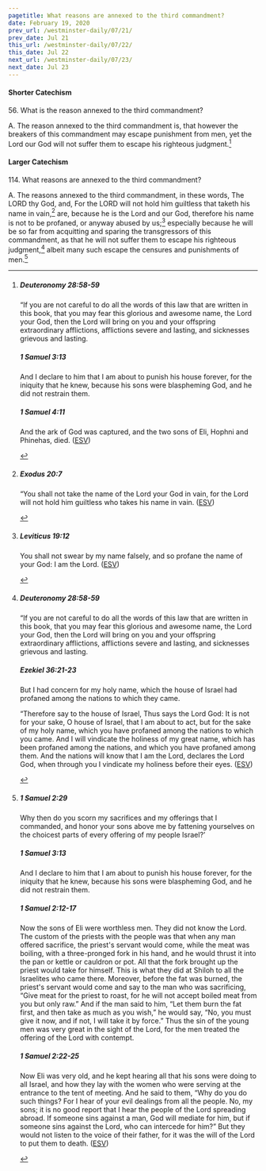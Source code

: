 ```yaml
---
pagetitle: What reasons are annexed to the third commandment?
date: February 19, 2020
prev_url: /westminster-daily/07/21/
prev_date: Jul 21
this_url: /westminster-daily/07/22/
this_date: Jul 22
next_url: /westminster-daily/07/23/
next_date: Jul 23
---
```


#### Shorter Catechism

56\. What is the reason annexed to the third commandment?

A. The reason annexed to the third commandment is, that however the breakers of this commandment may escape punishment from men, yet the Lord our God will not suffer them to escape his righteous judgment.[^fnref:wsc1]


[^fnref:wsc1]: <div class="esv"><h5>Deuteronomy 28:58-59</h5> <div class="esv-text"><p id="p05028058.01-1">&#8220;If you are not careful to do all the words of this law that are written in this book, that you may fear this glorious and awesome name, the <span class="small-caps">Lord</span> your God, then the <span class="small-caps">Lord</span> will bring on you and your offspring extraordinary afflictions, afflictions severe and lasting, and sicknesses grievous and lasting.</p> </div><h5>1 Samuel 3:13</h5> <div class="esv-text"><p id="p09003013.01-2">And I declare to him that I am about to punish his house forever, for the iniquity that he knew, because his sons were blaspheming God, and he did not restrain them.</p> </div><h5>1 Samuel 4:11</h5> <div class="esv-text"><p id="p09004011.01-3">And the ark of God was captured, and the two sons of Eli, Hophni and Phinehas, died.  (<a href="http://www.esv.org" class="copyright">ESV</a>)</p> </div> </div>


#### Larger Catechism

114\. What reasons are annexed to the third commandment?

A. The reasons annexed to the third commandment, in these words, The LORD thy God, and, For the LORD will not hold him guiltless that taketh his name in vain,[^fnref:wlc1] are, because he is the Lord and our God, therefore his name is not to be profaned, or anyway abused by us;[^fnref:wlc2] especially because he will be so far from acquitting and sparing the transgressors of this commandment, as that he will not suffer them to escape his righteous judgment,[^fnref:wlc3] albeit many such escape the censures and punishments of men.[^fnref:wlc4]


[^fnref:wlc1]: <div class="esv"><h5>Exodus 20:7</h5> <div class="esv-text"><p id="p02020007.01-1">&#8220;You shall not take the name of the <span class="small-caps">Lord</span> your God in vain, for the <span class="small-caps">Lord</span> will not hold him guiltless who takes his name in vain.  (<a href="http://www.esv.org" class="copyright">ESV</a>)</p> </div> </div>

[^fnref:wlc2]: <div class="esv"><h5>Leviticus 19:12</h5> <div class="esv-text"><p id="p03019012.01-1">You shall not swear by my name falsely, and so profane the name of your God: I am the <span class="small-caps">Lord</span>.  (<a href="http://www.esv.org" class="copyright">ESV</a>)</p> </div> </div>

[^fnref:wlc3]: <div class="esv"><h5>Deuteronomy 28:58-59</h5> <div class="esv-text"><p id="p05028058.01-1">&#8220;If you are not careful to do all the words of this law that are written in this book, that you may fear this glorious and awesome name, the <span class="small-caps">Lord</span> your God, then the <span class="small-caps">Lord</span> will bring on you and your offspring extraordinary afflictions, afflictions severe and lasting, and sicknesses grievous and lasting.</p> </div><h5>Ezekiel 36:21-23</h5> <div class="esv-text"><p id="p26036021.01-2">But I had concern for my holy name, which the house of Israel had profaned among the nations to which they came.</p>   <p id="p26036022.08-2">&#8220;Therefore say to the house of Israel, Thus says the Lord <span class="small-caps">God</span>: It is not for your sake, O house of Israel, that I am about to act, but for the sake of my holy name, which you have profaned among the nations to which you came. And I will vindicate the holiness of my great name, which has been profaned among the nations, and which you have profaned among them. And the nations will know that I am the <span class="small-caps">Lord</span>, declares the Lord <span class="small-caps">God</span>, when through you I vindicate my holiness before their eyes.  (<a href="http://www.esv.org" class="copyright">ESV</a>)</p> </div> </div>

[^fnref:wlc4]: <div class="esv"><h5>1 Samuel 2:29</h5> <div class="esv-text"><p id="p09002029.01-1">Why then do you scorn my sacrifices and my offerings that I commanded, and honor your sons above me by fattening yourselves on the choicest parts of every offering of my people Israel?&#8217;</p> </div><h5>1 Samuel 3:13</h5> <div class="esv-text"><p id="p09003013.01-2">And I declare to him that I am about to punish his house forever, for the iniquity that he knew, because his sons were blaspheming God, and he did not restrain them.</p> </div><h5>1 Samuel 2:12-17</h5> <div class="esv-text"> <p id="p09002012.04-3">Now the sons of Eli were worthless men. They did not know the <span class="small-caps">Lord</span>. The custom of the priests with the people was that when any man offered sacrifice, the priest's servant would come, while the meat was boiling, with a three-pronged fork in his hand, and he would thrust it into the pan or kettle or cauldron or pot. All that the fork brought up the priest would take for himself. This is what they did at Shiloh to all the Israelites who came there. Moreover, before the fat was burned, the priest's servant would come and say to the man who was sacrificing, &#8220;Give meat for the priest to roast, for he will not accept boiled meat from you but only raw.&#8221; And if the man said to him, &#8220;Let them burn the fat first, and then take as much as you wish,&#8221; he would say, &#8220;No, you must give it now, and if not, I will take it by force.&#8221; Thus the sin of the young men was very great in the sight of the <span class="small-caps">Lord</span>, for the men treated the offering of the <span class="small-caps">Lord</span> with contempt.</p> </div><h5>1 Samuel 2:22-25</h5> <div class="esv-text"> <p id="p09002022.05-4">Now Eli was very old, and he kept hearing all that his sons were doing to all Israel, and how they lay with the women who were serving at the entrance to the tent of meeting. And he said to them, &#8220;Why do you do such things? For I hear of your evil dealings from all the people. No, my sons; it is no good report that I hear the people of the <span class="small-caps">Lord</span> spreading abroad. If someone sins against a man, God will mediate for him, but if someone sins against the <span class="small-caps">Lord</span>, who can intercede for him?&#8221; But they would not listen to the voice of their father, for it was the will of the <span class="small-caps">Lord</span> to put them to death.  (<a href="http://www.esv.org" class="copyright">ESV</a>)</p> </div> </div>

